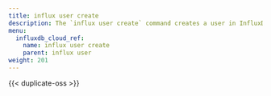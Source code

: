 ```yaml
---
title: influx user create
description: The `influx user create` command creates a user in InfluxDB.
menu:
  influxdb_cloud_ref:
    name: influx user create
    parent: influx user
weight: 201
---
```


{{< duplicate-oss >}}
